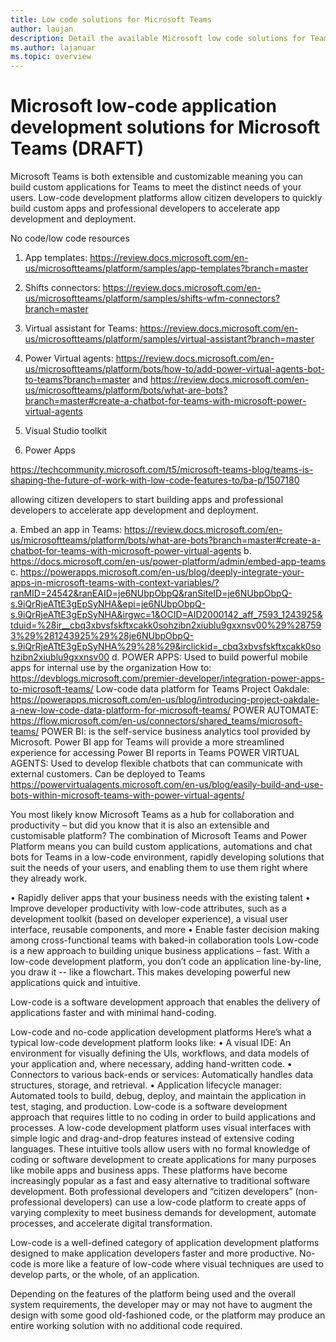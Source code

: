 ```yaml
---
title: Low code solutions for Microsoft Teams
author: laujan
description: Detail the available Microsoft low code solutions for Teams
ms.author: lajanuar
ms.topic: overview
---
```

# Microsoft low-code application development solutions for Microsoft Teams (DRAFT)

Microsoft Teams is both extensible and customizable meaning you can build custom applications for Teams to meet the distinct needs of your users. Low-code development platforms allow citizen developers to quickly build custom apps and professional developers to accelerate app development and deployment.

No code/low code resources
1.	App templates: https://review.docs.microsoft.com/en-us/microsoftteams/platform/samples/app-templates?branch=master

2.	Shifts connectors: https://review.docs.microsoft.com/en-us/microsoftteams/platform/samples/shifts-wfm-connectors?branch=master

3.	Virtual assistant for Teams: https://review.docs.microsoft.com/en-us/microsoftteams/platform/samples/virtual-assistant?branch=master

4.	Power Virtual agents: https://review.docs.microsoft.com/en-us/microsoftteams/platform/bots/how-to/add-power-virtual-agents-bot-to-teams?branch=master and https://review.docs.microsoft.com/en-us/microsoftteams/platform/bots/what-are-bots?branch=master#create-a-chatbot-for-teams-with-microsoft-power-virtual-agents
 
5.	Visual Studio toolkit

6.	Power Apps

https://techcommunity.microsoft.com/t5/microsoft-teams-blog/teams-is-shaping-the-future-of-work-with-low-code-features-to/ba-p/1507180

allowing citizen developers to start building apps and professional developers to accelerate app development and deployment.

a.	Embed an app in Teams: https://review.docs.microsoft.com/en-us/microsoftteams/platform/bots/what-are-bots?branch=master#create-a-chatbot-for-teams-with-microsoft-power-virtual-agents
b.	https://docs.microsoft.com/en-us/power-platform/admin/embed-app-teams
c.	https://powerapps.microsoft.com/en-us/blog/deeply-integrate-your-apps-in-microsoft-teams-with-context-variables/?ranMID=24542&ranEAID=je6NUbpObpQ&ranSiteID=je6NUbpObpQ-s.9iQrRjeATtE3gEpSyNHA&epi=je6NUbpObpQ-s.9iQrRjeATtE3gEpSyNHA&irgwc=1&OCID=AID2000142_aff_7593_1243925&tduid=%28ir__cbq3xbvsfskftxcakk0sohzibn2xiublu9gxxnsv00%29%287593%29%281243925%29%28je6NUbpObpQ-s.9iQrRjeATtE3gEpSyNHA%29%28%29&irclickid=_cbq3xbvsfskftxcakk0sohzibn2xiublu9gxxnsv00
d.	POWER APPS: Used to build powerful mobile apps for internal use by the organization How to: https://devblogs.microsoft.com/premier-developer/integration-power-apps-to-microsoft-teams/
Low-code data platform for Teams Project Oakdale: https://powerapps.microsoft.com/en-us/blog/introducing-project-oakdale-a-new-low-code-data-platform-for-microsoft-teams/
POWER AUTOMATE: https://flow.microsoft.com/en-us/connectors/shared_teams/microsoft-teams/
POWER BI:  is the self-service business analytics tool provided by Microsoft.  Power BI app for Teams will provide a more streamlined experience for accessing Power BI reports in Teams
POWER VIRTUAL AGENTS: Used to develop flexible chatbots that can communicate with external customers. Can be deployed to Teams https://powervirtualagents.microsoft.com/en-us/blog/easily-build-and-use-bots-within-microsoft-teams-with-power-virtual-agents/

You most likely know Microsoft Teams as a hub for collaboration and productivity – but did you know that it is also an extensible and customisable platform? The combination of Microsoft Teams and Power Platform means you can build custom applications, automations and chat bots for Teams in a low-code environment, rapidly developing solutions that suit the needs of your users, and enabling them to use them right where they already work.

•	Rapidly deliver apps that your business needs with the existing talent
•	Improve developer productivity with low-code attributes, such as a development toolkit (based on developer experience), a visual user interface, reusable components, and more
•	Enable faster decision making among cross-functional teams with baked-in collaboration tools
Low-code is a new approach to building unique business applications – fast. With a low-code development platform, you don’t code an application line-by-line, you draw it -- like a flowchart. This makes developing powerful new applications quick and intuitive.

Low-code is a software development approach that enables the delivery of applications faster and with minimal hand-coding. 

Low-code and no-code application development platforms
Here’s what a typical low-code development platform looks like:
•	A visual IDE: An environment for visually defining the UIs, workflows, and data models of your application and, where necessary, adding hand-written code.
•	Connectors to various back-ends or services: Automatically handles data structures, storage, and retrieval.
•	Application lifecycle manager: Automated tools to build, debug, deploy, and maintain the application in test, staging, and production.
Low-code is a software development approach that requires little to no coding in order to build applications and processes. A low-code development platform uses visual interfaces with simple logic and drag-and-drop features instead of extensive coding languages. These intuitive tools allow users with no formal knowledge of coding or software development to create applications for many purposes like mobile apps and business apps.
These platforms have become increasingly popular as a fast and easy alternative to traditional software development. Both professional developers and “citizen developers” (non-professional developers) can use a low-code platform to create apps of varying complexity to meet business demands for development, automate processes, and accelerate digital transformation.

Low-code is a well-defined category of application development platforms designed to make application developers faster and more productive. No-code is more like a feature of low-code where visual techniques are used to develop parts, or the whole, of an application.

Depending on the features of the platform being used and the overall system requirements, the developer may or may not have to augment the design with some good old-fashioned code, or the platform may produce an entire working solution with no additional code required.
